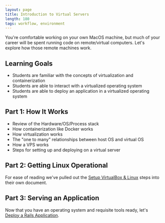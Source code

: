 ```yaml
---
layout: page
title: Introduction to Virtual Servers
length: 180
tags: workflow, environment
---
```


You're comfortable working on your own MacOS machine, but much of your career will be spent running code on remote/virtual computers. Let's explore how those remote machines work.

## Learning Goals

* Students are familiar with the concepts of virtualization and containerization
* Students are able to interact with a virtualized operating system
* Students are able to deploy an application in a virtualized operating system

## Part 1: How It Works

* Review of the Hardware/OS/Process stack
* How containerization like Docker works
* How virtualization works
* The "one to many" relationships between host OS and virtual OS
* How a VPS works
* Steps for setting up and deploying on a virtual server

## Part 2: Getting Linux Operational

For ease of reading we've pulled out the [Setup VirtualBox & Linux](introduction_to_virtual_servers_linux) steps into their own document.

## Part 3: Serving an Application

Now that you have an operating system and requisite tools ready, let's [Deploy a Rails Application](introduction_to_virtual_servers_rails).
